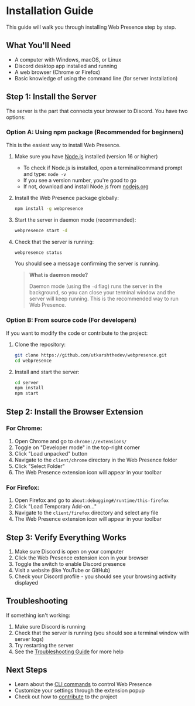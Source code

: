 # Installation Guide

This guide will walk you through installing Web Presence step by step.

## What You'll Need

- A computer with Windows, macOS, or Linux
- Discord desktop app installed and running
- A web browser (Chrome or Firefox)
- Basic knowledge of using the command line (for server installation)

## Step 1: Install the Server

The server is the part that connects your browser to Discord. You have two options:

### Option A: Using npm package (Recommended for beginners)

This is the easiest way to install Web Presence.

1. Make sure you have [Node.js](https://nodejs.org/) installed (version 16 or higher)

   - To check if Node.js is installed, open a terminal/command prompt and type: `node -v`
   - If you see a version number, you're good to go
   - If not, download and install Node.js from [nodejs.org](https://nodejs.org/)

2. Install the Web Presence package globally:

   ```bash
   npm install -g webpresence
   ```

3. Start the server in daemon mode (recommended):

   ```bash
   webpresence start -d
   ```

4. Check that the server is running:

   ```bash
   webpresence status
   ```

   You should see a message confirming the server is running.

   > **What is daemon mode?**
   >
   > Daemon mode (using the `-d` flag) runs the server in the background, so you can close your terminal window and the server will keep running. This is the recommended way to run Web Presence.

### Option B: From source code (For developers)

If you want to modify the code or contribute to the project:

1. Clone the repository:

   ```bash
   git clone https://github.com/utkarshthedev/webpresence.git
   cd webpresence
   ```

2. Install and start the server:
   ```bash
   cd server
   npm install
   npm start
   ```

## Step 2: Install the Browser Extension

### For Chrome:

1. Open Chrome and go to `chrome://extensions/`
2. Toggle on "Developer mode" in the top-right corner
3. Click "Load unpacked" button
4. Navigate to the `client/chrome` directory in the Web Presence folder
5. Click "Select Folder"
6. The Web Presence extension icon will appear in your toolbar

### For Firefox:

1. Open Firefox and go to `about:debugging#/runtime/this-firefox`
2. Click "Load Temporary Add-on..."
3. Navigate to the `client/firefox` directory and select any file
4. The Web Presence extension icon will appear in your toolbar

## Step 3: Verify Everything Works

1. Make sure Discord is open on your computer
2. Click the Web Presence extension icon in your browser
3. Toggle the switch to enable Discord presence
4. Visit a website (like YouTube or GitHub)
5. Check your Discord profile - you should see your browsing activity displayed

## Troubleshooting

If something isn't working:

1. Make sure Discord is running
2. Check that the server is running (you should see a terminal window with server logs)
3. Try restarting the server
4. See the [Troubleshooting Guide](./TROUBLESHOOTING.md) for more help

## Next Steps

- Learn about the [CLI commands](./CLI.md) to control Web Presence
- Customize your settings through the extension popup
- Check out how to [contribute](../CONTRIBUTING.md) to the project
